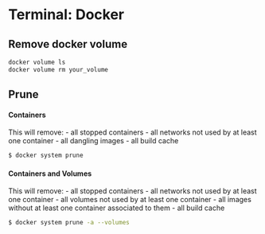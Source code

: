 # Terminal: Docker

## Remove docker volume 

```bash
docker volume ls
docker volume rm your_volume
```

## Prune

#### Containers
This will remove:
        - all stopped containers
        - all networks not used by at least one container
        - all dangling images
        - all build cache
        
```bash
$ docker system prune
```

#### Containers and Volumes
This will remove:
        - all stopped containers
        - all networks not used by at least one container
        - all volumes not used by at least one container
        - all images without at least one container associated to them
        - all build cache

```bash
$ docker system prune -a --volumes
```
